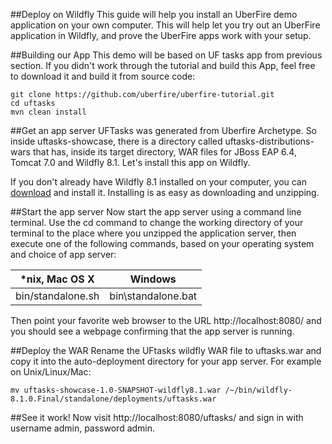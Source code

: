 ##Deploy on Wildfly
This guide will help you install an UberFire demo application on your own computer. This will help let you try out an UberFire application in Wildfly, and prove the UberFire apps work with your setup.

##Building our App
This demo will be based on UF tasks app from previous section. If you didn't work through the tutorial and build this App, feel free to download it and build it from source code:

```
git clone https://github.com/uberfire/uberfire-tutorial.git
cd uftasks
mvn clean install
```
##Get an app server
UFTasks was generated from Uberfire Archetype. So inside uftasks-showcase, there is a directory called uftasks-distributions-wars that has, inside its target directory, WAR files for JBoss EAP 6.4, Tomcat 7.0 and Wildfly 8.1. Let's install this app on Wildfly.

If you don't already have Wildfly 8.1 installed on your computer, you can [download](http://download.jboss.org/wildfly/8.1.0.Final/wildfly-8.1.0.Final.zip) and install it. Installing is as easy as downloading and unzipping.

##Start the app server
Now start the app server using a command line terminal. Use the cd command to change the working directory of your terminal to the place where you unzipped the application server, then execute one of the following commands, based on your operating system and choice of app server:

| *nix, Mac OS X | Windows |
| -- | -- |
| bin/standalone.sh | bin\standalone.bat |

Then point your favorite web browser to the URL http://localhost:8080/ and you should see a webpage confirming that the app server is running.

##Deploy the WAR
Rename the UFtasks wildfly WAR file to uftasks.war and copy it into the auto-deployment directory for your app server. For example on Unix/Linux/Mac:
```
mv uftasks-showcase-1.0-SNAPSHOT-wildfly8.1.war /~/bin/wildfly-8.1.0.Final/standalone/deployments/uftasks.war
```
##See it work!
Now visit http://localhost:8080/uftasks/ and sign in with username admin, password admin.

